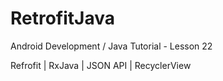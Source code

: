 # RetrofitJava

Android Development / Java Tutorial - Lesson 22

Refrofit | RxJava | JSON API | RecyclerView
